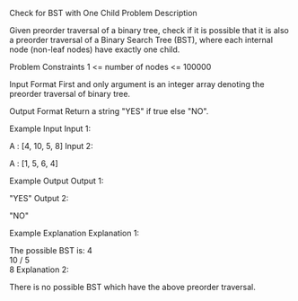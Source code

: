 Check for BST with One Child
Problem Description

Given preorder traversal of a binary tree, check if it is possible that it is also a preorder traversal of a Binary Search Tree (BST), where each internal node (non-leaf nodes) have exactly one child.



Problem Constraints
1 <= number of nodes <= 100000



Input Format
First and only argument is an integer array denoting the preorder traversal of binary tree.



Output Format
Return a string "YES" if true else "NO".



Example Input
Input 1:

A : [4, 10, 5, 8]
Input 2:

A : [1, 5, 6, 4]


Example Output
Output 1:

"YES"
Output 2:

"NO"


Example Explanation
Explanation 1:

The possible BST is:
4
\
10
/
5
\
8
Explanation 2:

There is no possible BST which have the above preorder traversal.